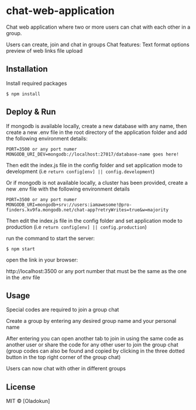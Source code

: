 # chat-web-application
Chat web application where two or more users can chat with each other in a group.

Users can create, join and chat in groups
Chat features:
Text format options
preview of web links
file upload

## Installation

Install required packages

```
$ npm install 

```
## Deploy & Run

If mongodb is available locally, create a new database with any name, then create a new .env file in the root directory of the application folder and add the following environment details:
    
    PORT=3500 or any port numer
    MONGODB_URI_DEV=mongodb://localhost:27017/database-name goes here!

Then edit the index.js file in the config folder and set application mode to development (i.e `return config[env] || config.development`)

Or if mongodb is not available locally, a cluster has been provided, create a new .env file with the following environment details

    PORT=3500 or any port numer
    MONGODB_URI=mongodb+srv://users:iamawesome!@pro-finders.kv9fa.mongodb.net/chat-app?retryWrites=true&w=majority

Then edit the index.js file in the config folder and set application mode to production (i.e `return config[env] || config.production`)

run the command to start the server:
```
$ npm start

```
open the link in your browser:

http://localhost:3500 or any port number that must be the same as the one in the .env file

## Usage 

Special codes are required to join a group chat

Create a group by entering any desired group name and your personal name

After entering you can open another tab to join in using the same code as another user or share the code for any other user to join the group chat (group codes can also be found and copied by clicking in the three dotted button in the top right corner of the group chat)

Users can now chat with other in different groups

## License

MIT © [Oladokun]
